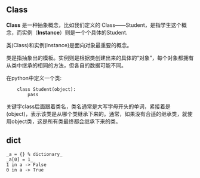 ## Class

__Class__ 是一种抽象概念，比如我们定义的 Class——Student，是指学生这个概念，而实例（__Instance__）则是一个个具体的Student.


类(Class)和实例(Instance)是面向对象最重要的概念。


类是指抽象出的模板。实例则是根据类创建出来的具体的“对象”，每个对象都拥有从类中继承的相同的方法，但各自的数据可能不同。


在python中定义一个类:

        class Student(object):
            pass

关键字class后面跟着类名，类名通常是大写字母开头的单词，紧接着是(object)，表示该类是从哪个类继承下来的。通常，如果没有合适的继承类，就使用object类，这是所有类最终都会继承下来的类。

## dict

```
_a = {} % dictionary_    
_a[0] = 1_     
1 in a -> False    
0 in a -> True
```
